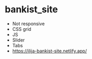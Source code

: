 # bankist_site
- Not responsive
- CSS grid
- JS 
- Slider
- Tabs
- https://ilija-bankist-site.netlify.app/
